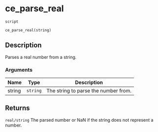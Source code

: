 # ce_parse_real
`script`
```gml
ce_parse_real(string)
```

## Description
Parses a real number from a string.

### Arguments
| Name | Type | Description |
| ---- | ---- | ----------- |
| string | `string` | The string to parse the number from. |

## Returns
`real/string` The parsed number or NaN if the string does not
 represent a number.